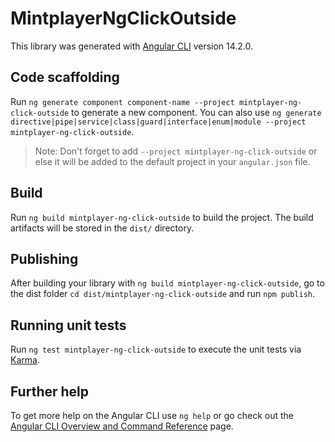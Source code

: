 # MintplayerNgClickOutside

This library was generated with [Angular CLI](https://github.com/angular/angular-cli) version 14.2.0.

## Code scaffolding

Run `ng generate component component-name --project mintplayer-ng-click-outside` to generate a new component. You can also use `ng generate directive|pipe|service|class|guard|interface|enum|module --project mintplayer-ng-click-outside`.
> Note: Don't forget to add `--project mintplayer-ng-click-outside` or else it will be added to the default project in your `angular.json` file. 

## Build

Run `ng build mintplayer-ng-click-outside` to build the project. The build artifacts will be stored in the `dist/` directory.

## Publishing

After building your library with `ng build mintplayer-ng-click-outside`, go to the dist folder `cd dist/mintplayer-ng-click-outside` and run `npm publish`.

## Running unit tests

Run `ng test mintplayer-ng-click-outside` to execute the unit tests via [Karma](https://karma-runner.github.io).

## Further help

To get more help on the Angular CLI use `ng help` or go check out the [Angular CLI Overview and Command Reference](https://angular.io/cli) page.
